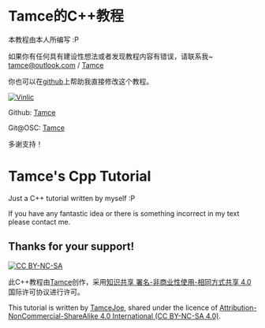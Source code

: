 # Tamce的C++教程
 本教程由本人所编写 :P
 
 如果你有任何具有建设性想法或者发现教程内容有错误，请联系我~
 <tamce@outlook.com> / [Tamce](http://www.tamce.cn/)
 
 你也可以在[github](http://github.com/tamce/CppTutorial)上帮助我直接修改这个教程。

 [![Vinlic](http://cdn.sinacloud.net/tamce-cdn/vinlic_logo.png)](//www.vinlic.com/)
 
 Github: [Tamce](http://github.com/tamce)
 
 Git@OSC: [Tamce](http://git.oschina.net/tamce)
 
 多谢支持！

# Tamce's Cpp Tutorial
 Just a C++ tutorial written by myself :P
 
 If you have any fantastic idea or there is something incorrect in my text please contact me.
 
 Thanks for your support!
---


[![CC BY-NC-SA](http://cdn.sinacloud.net/tamce-cdn/by-nc-sa.png)](http://creativecommons.org/licenses/by-nc-sa/4.0/)

 此C++教程由[Tamce](http://www.tamce.cn/)创作，采用[知识共享 署名-非商业性使用-相同方式共享 4.0](http://creativecommons.org/licenses/by-nc-sa/4.0/) 国际许可协议进行许可。

 This tutorial is written by [TamceJoe](http://www.tamce.cn), shared under the licence of [Attribution-NonCommercial-ShareAlike 4.0 International (CC BY-NC-SA 4.0)](http://creativecommons.org/licenses/by-nc-sa/4.0/).
